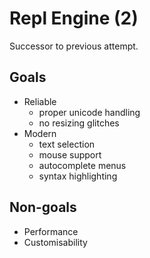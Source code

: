 # Repl Engine (2)

Successor to previous attempt.

## Goals
- Reliable
    - proper unicode handling
    - no resizing glitches
- Modern
    - text selection
    - mouse support
    - autocomplete menus
    - syntax highlighting

## Non-goals
- Performance
- Customisability
